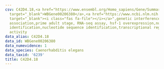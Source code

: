 ```yaml
---
csv: C42D4.18,<a href="https://www.ensembl.org/Homo_sapiens/Gene/Summary?db=core;g=WBGene00206380"
  target="_blank">WBGene00206380</a>,<a href="https://www.ncbi.nlm.nih.gov/pubmed/30894454"
  target="_blank"><i class="fas fa-file"></i></a>",genetic interference,functional
  association,prime adult stage, RNA-seq assay, hsf-1 overexpression,nucleotide sequence
  identification,nucleotide sequence identification,transcriptional regulation,down-regulates
  activity
data_alias: C42D4.18
data_id: WBGene00206380
data_numevidence: 1
data_species: Caenorhabditis elegans
data_taxid: '6239'
title: C42D4.18
---
```

